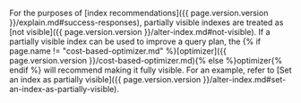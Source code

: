 For the purposes of [index recommendations]({{ page.version.version }}/explain.md#success-responses), partially visible indexes are treated as [not visible]({{ page.version.version }}/alter-index.md#not-visible). If a partially visible index can be used to improve a query plan, the {% if page.name != "cost-based-optimizer.md" %}[optimizer]({{ page.version.version }}/cost-based-optimizer.md){% else %}optimizer{% endif %} will recommend making it fully visible. For an example, refer to [Set an index as partially visible]({{ page.version.version }}/alter-index.md#set-an-index-as-partially-visible).